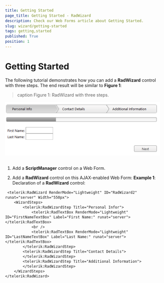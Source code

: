```yaml
---
title: Getting Started
page_title: Getting Started - RadWizard
description: Check our Web Forms article about Getting Started.
slug: wizard/getting-started
tags: getting,started
published: True
position: 1
---
```


# Getting Started



The following tutorial demonstrates how you can add a **RadWizard** control with three steps. The end result will be similar to **Figure 1**:
>caption Figure 1: RadWizard with three steps.

![wizard-getting-started](images/wizard-getting-started.png)

## 

1. Add a **ScriptManager** control on a Web Form.

1. Add a **RadWizard** control on this AJAX-enabled Web Form: **Example 1**: Declaration of a **RadWizard** control:

````ASPNET
 <telerik:RadWizard RenderMode="Lightweight" ID="RadWizard2" runat="server" Width="550px">
	<WizardSteps>
		<telerik:RadWizardStep Title="Personal Infor">
			<telerik:RadTextBox RenderMode="Lightweight" ID="FirstNameTextBox" Label="First Name:" runat="server"></telerik:RadTextBox>
			<br />
			<telerik:RadTextBox RenderMode="Lightweight" ID="LastNameTextBox" Label="Last Name:" runat="server"></telerik:RadTextBox>                  
		</telerik:RadWizardStep>
		<telerik:RadWizardStep Title="Contact Details">
		</telerik:RadWizardStep>
		<telerik:RadWizardStep Title="Additional Information">
		</telerik:RadWizardStep>
	</WizardSteps>
</telerik:RadWizard>
````


